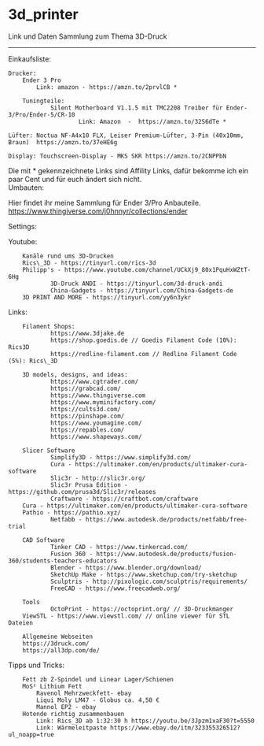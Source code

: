 # 3d_printer
Link und Daten Sammlung zum Thema 3D-Druck

-----------------------------------------------------------------------------------------

Einkaufsliste:

	Drucker:
		Ender 3 Pro
			Link: amazon - https://amzn.to/2prvlCB *

        Tuningteile:
                Silent Motherboard V1.1.5 mit TMC2208 Treiber für Ender-3/Pro/Ender-5/CR-10
                        Link: Amazon  -  https://amzn.to/32S6dTe *
                
	Lüfter: Noctua NF-A4x10 FLX, Leiser Premium-Lüfter, 3-Pin (40x10mm, Braun)  https://amzn.to/37eHE6g
	
	Display: Touchscreen-Display - MKS SKR https://amzn.to/2CNPPbN

Die mit * gekennzeichnete Links sind Affility Links, dafür bekomme ich ein paar Cent und für euch ändert sich nicht. 		
Umbauten:

Hier findet ihr meine Sammlung für Ender 3/Pro Anbauteile. https://www.thingiverse.com/j0hnnyr/collections/ender

Settings:


Youtube:

		Kanäle rund ums 3D-Drucken
		Rics\_3D - https://tinyurl.com/rics-3d
		Philipp's - https://www.youtube.com/channel/UCkXj9_80x1PquHxWZtT-6Hg
               	3D-Druck ANDI - https://tinyurl.com/3d-druck-andi
                China-Gadgets - https://tinyurl.com/China-Gadgets-de
		3D PRINT AND MORE - https://tinyurl.com/yy6n3ykr


Links:



		Filament Shops:
                https://www.3djake.de
                https://shop.goedis.de // Goedis Filament Code (10%): Rics3D
                https://redline-filament.com // Redline Filament Code (5%): Rics\_3D

		3D models, designs, and ideas:
                https://www.cgtrader.com/
                https://grabcad.com/
                https://www.thingiverse.com
                https://www.myminifactory.com/
                https://cults3d.com/
                https://pinshape.com/
                https://www.youmagine.com/
                https://repables.com/
                https://www.shapeways.com/

		Slicer Software
                Simplify3D - https://www.simplify3d.com/
                Cura - https://ultimaker.com/en/products/ultimaker-cura-software
                Slic3r - http://slic3r.org/
                Slic3r Prusa Edition - https://github.com/prusa3d/Slic3r/releases
                Craftware - https://craftbot.com/craftware
		Cura - https://ultimaker.com/en/products/ultimaker-cura-software
		Pathio - https://pathio.xyz/
                Netfabb - https://www.autodesk.de/products/netfabb/free-trial

		CAD Software
                Tinker CAD - https://www.tinkercad.com/
                Fusion 360 - https://www.autodesk.de/products/fusion-360/students-teachers-educators
                Blender - https://www.blender.org/download/
                SketchUp Make - https://www.sketchup.com/try-sketchup
                Sculptris - http://pixologic.com/sculptris/requirements/
                FreeCAD - https://www.freecadweb.org/

		Tools
                OctoPrint - https://octoprint.org/ // 3D-Druckmanger
		ViewSTL - https://www.viewstl.com/ // online viewer für STL Dateien

		Allgemeine Webseiten
		https://3druck.com/
		https://all3dp.com/de/

Tipps und Tricks:

		Fett zb Z-Spindel und Linear Lager/Schienen
		MoS² Lithium Fett
			Ravenol Mehrzweckfett- ebay
			Liqui Moly LM47 - Globus ca. 4,50 €
			Mannol EP2 - ebay
		Hotende richtig zusammenbauen
			Link: Rics_3D ab 1:32:30 h https://youtu.be/3Jpzm1xaF30?t=5550
			Link: Wärmeleitpaste https://www.ebay.de/itm/323355326512?ul_noapp=true
